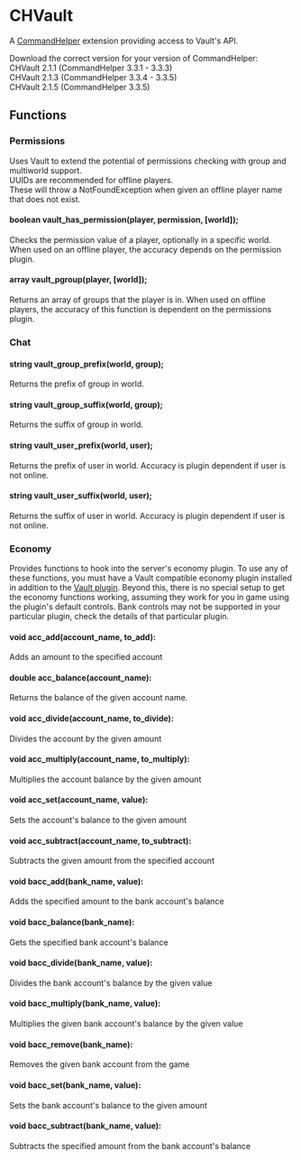 # CHVault
A [CommandHelper](https://github.com/enginehub/CommandHelper) extension providing access to Vault's API.

Download the correct version for your version of CommandHelper:  
CHVault 2.1.1 (CommandHelper 3.3.1 - 3.3.3)  
CHVault 2.1.3 (CommandHelper 3.3.4 - 3.3.5)  
CHVault 2.1.5 (CommandHelper 3.3.5)

## Functions
### Permissions
Uses Vault to extend the potential of permissions checking with group and multiworld support.  
UUIDs are recommended for offline players.  
These will throw a NotFoundException when given an offline player name that does not exist.

#### boolean vault_has_permission(player, permission, [world]);
Checks the permission value of a player, optionally in a specific world.
When used on an offline player, the accuracy depends on the permission plugin.

#### array vault_pgroup(player, [world]);
Returns an array of groups that the player is in. When used on offline players,
the accuracy of this function is dependent on the permissions plugin.

### Chat

#### string vault_group_prefix(world, group);
Returns the prefix of group in world.

#### string vault_group_suffix(world, group);
Returns the suffix of group in world.

#### string vault_user_prefix(world, user);
Returns the prefix of user in world. Accuracy is plugin dependent if user is not online.

#### string vault_user_suffix(world, user);
Returns the suffix of user in world. Accuracy is plugin dependent if user is not online.

### Economy
Provides functions to hook into the server's economy plugin. To use any of these functions, you must
have a Vault compatible economy plugin installed in addition to the [Vault plugin](https://github.com/MilkBowl/Vault).
Beyond this, there is no special setup to get the economy functions working,
assuming they work for you in game using the plugin's default controls.
Bank controls may not be supported in your particular plugin, check the details of that particular plugin.

#### void acc\_add(account\_name, to\_add):
Adds an amount to the specified account

#### double acc\_balance(account\_name):
Returns the balance of the given account name.

#### void acc\_divide(account\_name, to\_divide):
Divides the account by the given amount

#### void acc\_multiply(account\_name, to\_multiply):
Multiplies the account balance by the given amount

#### void acc\_set(account\_name, value):
Sets the account's balance to the given amount

#### void acc\_subtract(account\_name, to\_subtract):
Subtracts the given amount from the specified account

#### void bacc\_add(bank\_name, value):
Adds the specified amount to the bank account's balance

#### void bacc\_balance(bank\_name):
Gets the specified bank account's balance

#### void bacc\_divide(bank\_name, value):
Divides the bank account's balance by the given value

#### void bacc\_multiply(bank\_name, value):
Multiplies the given bank account's balance by the given value

#### void bacc\_remove(bank\_name):
Removes the given bank account from the game

#### void bacc\_set(bank\_name, value):
Sets the bank account's balance to the given amount

#### void bacc\_subtract(bank\_name, value):
Subtracts the specified amount from the bank account's balance

